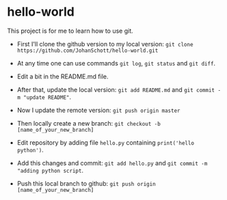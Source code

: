 # hello-world
This project is for me to learn how to use git.

- First I'll clone the github version to my local version:
`git clone https://github.com/JohanSchott/hello-world.git`

- At any time one can use commands `git log`, `git status` and `git diff`. 

- Edit a bit in the README.md file.

- After that, update the local version: `git add README.md` and `git commit -m "update README"`.

- Now I update the remote version: `git push origin master`

- Then locally create a new branch: `git checkout -b [name_of_your_new_branch]`

- Edit repository by adding file `hello.py` containing `print('hello python')`.

- Add this changes and commit: `git add hello.py` and `git commit -m "adding python script`.

- Push this local branch to github: `git push origin [name_of_your_new_branch]`



